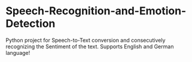 # Speech-Recognition-and-Emotion-Detection
Python project for Speech-to-Text conversion and consecutively recognizing the Sentiment of the text. Supports English and German language!
